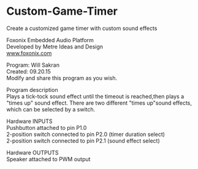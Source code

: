 # Custom-Game-Timer
Create a customized game timer with custom sound effects  

Foxonix Embedded Audio Platform  
Developed by Metre Ideas and Design  
www.foxonix.com  

Program: Will Sakran  
Created: 09.20.15  
Modify and share this program as you wish.  

Program description  
Plays a tick-tock sound effect until the timeout is reached,then plays a "times up" sound effect. There are two different "times up"sound effects, which can be selected by a switch.

Hardware INPUTS  
Pushbutton attached to pin P1.0  
2-position switch connected to pin P2.0 (timer duration select)  
2-position switch connected to pin P2.1 (sound effect select)  

Hardware OUTPUTS  
Speaker attached to PWM output  

